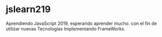 # jslearn219
Aprendiendo JavaScript 2019, esperando aprender mucho.
con el fin de utilizar nuevas Tecnologias
Implementando FrameWorks.

